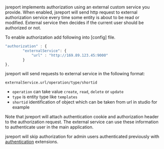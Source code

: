 jsreport implements authorization using an external custom service you provide. When enabled, jsreport will send http request to external authorization service every time some entity is about to be read or modified. External service then decides if the current user should be authorized or not.

To enable authorization add following into [config] file.
```js
"authorization" : {
        "externalService": {
            "url" : "http://169.89.123.45:9000"
        }
},
```

jsreport will send requests to external service in the following format:

`externalService.url/operation/type/shortid`

- `operation` can take value `create`, `read`, `delete` or `update`
- `type` is entity type like `templates`
- `shortid` identification of object which can be taken from url in studio for example

Note that jsreport will attach authentication cookie and authorization header to the authorization request. The external service can use these information to authenticate user in the main application.

jsreport will skip authorization for admin users authenticated previously with [authentication](/learn/authentication) extensions.